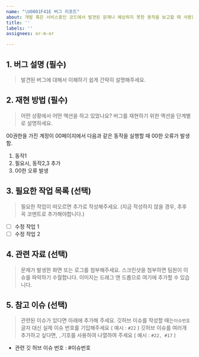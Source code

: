 ```yaml
---
name: "\U0001F41E 버그 리포트"
about: 개발 혹은 서비스중인 코드에서 발견된 문제나 예상하지 못한 동작을 보고할 때 사용합니다.
title: ''
labels: ''
assignees: or-m-or

---
```


## 1. 버그 설명 (필수)
> 발견된 버그에 대해서 이해하기 쉽게 간략히 설명해주세요.

## 2. 재현 방법 (필수)
> 어떤 상황에서 어떤 액션을 하고 있었나요? 버그를 재현하기 위한 액션을 단계별로 설명하세요.

00권한을 가진 계정이 00페이지에서 다음과 같은 동작을 실행할 때 00한 오류가 발생함.
1. 동작1 
2. 필요시, 동작2,3 추가
3. 00한 오류 발생

## 3. 필요한 작업 목록 (선택)
> 필요한 작업이 떠오르면 추가로 작성해주세요. (지금 작성하지 않을 경우, 추후 꼭 코멘트로 추가해야합니다.)
- [ ] 수정 작업 1
- [ ] 수정 작업 2

## 4. 관련 자료 (선택)
> 문제가 발생한 화면 또는 로그를 첨부해주세요.
> 스크린샷을 첨부하면 팀원이 이슈를 파악하기 수월합니다.
> 이미지는 드래그 앤 드롭으로 여기에 추가할 수 있습니다.


## 5. 참고 이슈 (선택)
> 관련된 이슈가 있다면 아래에 추가해 주세요.
> 깃허브 이슈를 작성할 때는`이슈번호` 글자 대신 실제 이슈 번호를 기입해주세요 ( 예시 : `#22` )
> 깃허브 이슈를 여러개 추가하고 싶다면, `,`기호를 사용하여 나열하여 주세요 
> ( 예시 : `#22, #17` )
- 관련 깃 허브 이슈 번호 : #이슈번호

